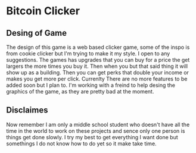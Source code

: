 # Bitcoin Clicker

## Desing of Game
The design of this game is a web based clicker game, some of the inspo is from cookie clicker but I'm trying to make it my style. I open to any suggestions. The games has upgrades that you can buy for a price the get largers the more times you buy it. Then when you but that said thing it will show up as a building. Then you can get perks that double your income or makes you get more per click. Currenlty There are no more features to be added soon but I plan to. I'm working with a freind to help desing the graphics of the game, as they are pretty bad at the moment.

## Disclaimes
Now remember I am only a middle school student who doesn't have all the time in the world to work on these projects and sence only one person is things get done slowly. I try my best to get everything I want done but somethings I do not know how to do yet so it make take time.


